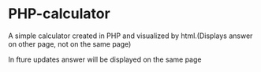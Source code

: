 # PHP-calculator
A simple calculator created in PHP and visualized by html.(Displays answer on other page, not on the same page)

In fture updates answer will be displayed on the same page

